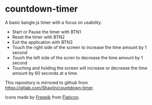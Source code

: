 # countdown-timer

A basic bangle.js timer with a focus on usability.

* Start or Pause the timer with BTN1
* Reset the timer with BTN2
* Exit the application with BTN3
* Touch the right side of the screen to increase the time amount by 1 second
* Touch the left side of the scren to decrease the time amount by 1 second
* Touching and holding the screen will increase or decrease the time amount by 60 seconds at a time.

This repository is mirrored to github from https://gitlab.com/Shaylin/countdown-timer

Icons made by [Freepik](https://www.freepik.com) from [Flaticon](https://www.flaticon.com/).
